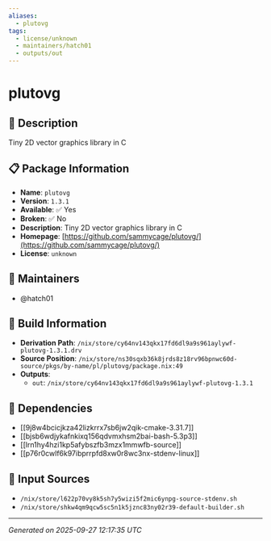 ```yaml
---
aliases:
  - plutovg
tags:
  - license/unknown
  - maintainers/hatch01
  - outputs/out
---
```


# plutovg

## 📝 Description

Tiny 2D vector graphics library in C

## 📋 Package Information

- **Name**: `plutovg`
- **Version**: `1.3.1`
- **Available**: ✅ Yes
- **Broken**: ✅ No
- **Description**: Tiny 2D vector graphics library in C
- **Homepage**: [https://github.com/sammycage/plutovg/](https://github.com/sammycage/plutovg/)
- **License**: `unknown`
## 👥 Maintainers

- @hatch01


## 🔧 Build Information

- **Derivation Path**: `/nix/store/cy64nv143qkx17fd6dl9a9s961aylywf-plutovg-1.3.1.drv`
- **Source Position**: `/nix/store/ns30sqxb36k8jrds8z18rv96bpnwc60d-source/pkgs/by-name/pl/plutovg/package.nix:49`
- **Outputs**:
  - `out`:  `/nix/store/cy64nv143qkx17fd6dl9a9s961aylywf-plutovg-1.3.1`

## 🔗 Dependencies

- [[9j8w4bcicjkza42lizkrrx7sb6jw2qik-cmake-3.31.7]]
- [[bjsb6wdjykafnkixq156qdvmxhsm2bai-bash-5.3p3]]
- [[lrn1hy4hzi1kp5afybszfb3mzx1mmwfb-source]]
- [[p76r0cwlf6k97ibprrpfd8xw0r8wc3nx-stdenv-linux]]

## 📁 Input Sources

- `/nix/store/l622p70vy8k5sh7y5wizi5f2mic6ynpg-source-stdenv.sh`
- `/nix/store/shkw4qm9qcw5sc5n1k5jznc83ny02r39-default-builder.sh`

---
*Generated on 2025-09-27 12:17:35 UTC*

